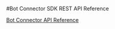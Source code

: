 <!-- 
NavPath: Bot Framework/Bot Connector SDK
LinkLabel: REST API Reference
Url: bot-framework/documentation/bot-connector-rest-api-reference
Weight: 80
-->
#Bot Connector SDK REST API Reference

<a href="https://dev.projectoxford.ai/docs/services/56c5a26b778daf2730810dec" target="_blank">Bot Connector API Reference</a>

